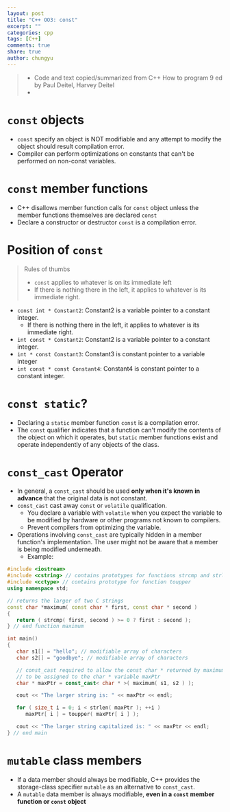 ```yaml
---
layout: post
title: "C++ OO3: const"
excerpt: ""
categories: cpp
tags: [C++]
comments: true
share: true
author: chungyu
---
```



> * Code and text copied/summarized from C++ How to program 9 ed by Paul Deitel, Harvey Deitel
> * [](http://duramecho.com/ComputerInformation/WhyHowCppConst.html)

# `const` objects
* `const` specify an object is NOT modifiable and any attempt to modify the object should result compilation error.
* Compiler can perform optimizations on constants that can't be performed on non-const variables.

# `const` member functions
* C++ disallows member function calls for `const` object unless the member functions themselves are declared `const`
* Declare a constructor or destructor `const` is a compilation error.

# Position of `const`
> Rules of thumbs
> * `const` applies to whatever is on its immediate left
> * If there is nothing there in the left, it applies to whatever is its immediate right.

* `const int * Constant2`: Constant2 is a variable pointer to a constant integer.
  * If there is nothing there in the left, it applies to whatever is its immediate right.
* `int const * Constant2`: Constant2 is a variable pointer to a constant integer.
* `int * const Constant3`: Constant3 is constant pointer to a variable integer
* `int const * const Constant4`: Constant4 is constant pointer to a constant integer.


# `const static`?
* Declaring a `static` member function `const` is a compilation error.
* The `const` qualifier indicates that a function can't modify the contents of the object on which it operates, but `static` member functions exist and operate independently of any objects of the class.

# `const_cast` Operator
* In general, a `const_cast` should be used **only when it's known in advance** that the original data is not constant.
* `const_cast` cast away `const` or `volatile` qualification.
  * You declare a variable with `volatile` when you expect the variable to be modified by hardware or other programs not known to compilers.
  * Prevent compilers from optimizing the variable.
* Operations involving `const_cast` are typically hidden in a member function's implementation. The user might not be aware that a member is being modified underneath.
  * Example:
```cpp
#include <iostream>
#include <cstring> // contains prototypes for functions strcmp and strlen
#include <cctype> // contains prototype for function toupper
using namespace std;

// returns the larger of two C strings
const char *maximum( const char * first, const char * second )
{
   return ( strcmp( first, second ) >= 0 ? first : second );
} // end function maximum

int main()
{
   char s1[] = "hello"; // modifiable array of characters
   char s2[] = "goodbye"; // modifiable array of characters

   // const_cast required to allow the const char * returned by maximum
   // to be assigned to the char * variable maxPtr
   char * maxPtr = const_cast< char * >( maximum( s1, s2 ) );

   cout << "The larger string is: " << maxPtr << endl;

   for ( size_t i = 0; i < strlen( maxPtr ); ++i )
      maxPtr[ i ] = toupper( maxPtr[ i ] );

   cout << "The larger string capitalized is: " << maxPtr << endl;
} // end main
```

# `mutable` class members

* If a data member should always be modifiable, C++ provides the storage-class specifier `mutable` as an alternative to `const_cast`.
* A `mutable` data member is always modifiable, **even in a `const` member function or `const` object**
